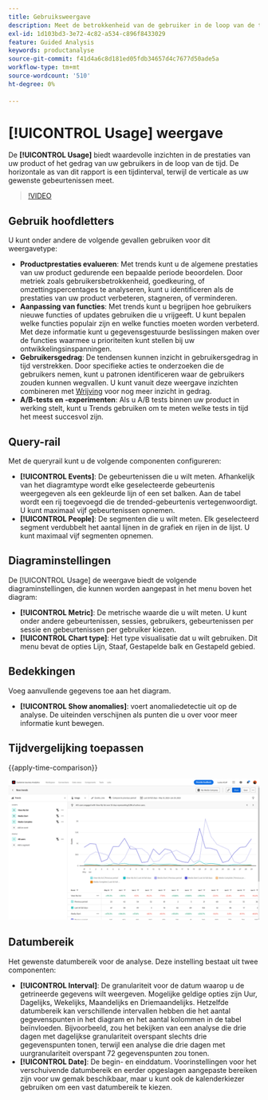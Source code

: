 ```yaml
---
title: Gebruiksweergave
description: Meet de betrokkenheid van de gebruiker in de loop van de tijd.
exl-id: 1d103bd3-3e72-4c82-a534-c896f8433029
feature: Guided Analysis
keywords: productanalyse
source-git-commit: f41d4a6c8d181ed05fdb34657d4c7677d50ade5a
workflow-type: tm+mt
source-wordcount: '510'
ht-degree: 0%

---
```


# [!UICONTROL Usage] weergave

De **[!UICONTROL Usage]** biedt waardevolle inzichten in de prestaties van uw product of het gedrag van uw gebruikers in de loop van de tijd. De horizontale as van dit rapport is een tijdinterval, terwijl de verticale as uw gewenste gebeurtenissen meet.

>[!VIDEO](https://video.tv.adobe.com/v/3421666/?learn=on)

## Gebruik hoofdletters

U kunt onder andere de volgende gevallen gebruiken voor dit weergavetype:

* **Productprestaties evalueren**: Met trends kunt u de algemene prestaties van uw product gedurende een bepaalde periode beoordelen. Door metriek zoals gebruikersbetrokkenheid, goedkeuring, of omzettingspercentages te analyseren, kunt u identificeren als de prestaties van uw product verbeteren, stagneren, of verminderen.
* **Aanpassing van functies**: Met trends kunt u begrijpen hoe gebruikers nieuwe functies of updates gebruiken die u vrijgeeft. U kunt bepalen welke functies populair zijn en welke functies moeten worden verbeterd. Met deze informatie kunt u gegevensgestuurde beslissingen maken over de functies waarmee u prioriteiten kunt stellen bij uw ontwikkelingsinspanningen.
* **Gebruikersgedrag**: De tendensen kunnen inzicht in gebruikersgedrag in tijd verstrekken. Door specifieke acties te onderzoeken die de gebruikers nemen, kunt u patronen identificeren waar de gebruikers zouden kunnen wegvallen. U kunt vanuit deze weergave inzichten combineren met [Wrijving](friction.md) voor nog meer inzicht in gedrag.
* **A/B-tests en -experimenten**: Als u A/B tests binnen uw product in werking stelt, kunt u Trends gebruiken om te meten welke tests in tijd het meest succesvol zijn.

## Query-rail

Met de queryrail kunt u de volgende componenten configureren:

* **[!UICONTROL Events]**: De gebeurtenissen die u wilt meten. Afhankelijk van het diagramtype wordt elke geselecteerde gebeurtenis weergegeven als een gekleurde lijn of een set balken. Aan de tabel wordt een rij toegevoegd die de trended-gebeurtenis vertegenwoordigt. U kunt maximaal vijf gebeurtenissen opnemen.
* **[!UICONTROL People]**: De segmenten die u wilt meten. Elk geselecteerd segment verdubbelt het aantal lijnen in de grafiek en rijen in de lijst. U kunt maximaal vijf segmenten opnemen.

## Diagraminstellingen

De [!UICONTROL Usage] de weergave biedt de volgende diagraminstellingen, die kunnen worden aangepast in het menu boven het diagram:

* **[!UICONTROL Metric]**: De metrische waarde die u wilt meten. U kunt onder andere gebeurtenissen, sessies, gebruikers, gebeurtenissen per sessie en gebeurtenissen per gebruiker kiezen.
* **[!UICONTROL Chart type]**: Het type visualisatie dat u wilt gebruiken. Dit menu bevat de opties Lijn, Staaf, Gestapelde balk en Gestapeld gebied.

## Bedekkingen

Voeg aanvullende gegevens toe aan het diagram.

* **[!UICONTROL Show anomalies]**: voert anomaliedetectie uit op de analyse. De uiteinden verschijnen als punten die u over voor meer informatie kunt bewegen.

## Tijdvergelijking toepassen

{{apply-time-comparison}}

![Vergelijking van gebruiksduur](../assets/usage-compare.png)

## Datumbereik

Het gewenste datumbereik voor de analyse. Deze instelling bestaat uit twee componenten:

* **[!UICONTROL Interval]**: De granulariteit voor de datum waarop u de getrineerde gegevens wilt weergeven. Mogelijke geldige opties zijn Uur, Dagelijks, Wekelijks, Maandelijks en Driemaandelijks. Hetzelfde datumbereik kan verschillende intervallen hebben die het aantal gegevenspunten in het diagram en het aantal kolommen in de tabel beïnvloeden. Bijvoorbeeld, zou het bekijken van een analyse die drie dagen met dagelijkse granulariteit overspant slechts drie gegevenspunten tonen, terwijl een analyse die drie dagen met uurgranulariteit overspant 72 gegevenspunten zou tonen.
* **[!UICONTROL Date]**: De begin- en einddatum. Voorinstellingen voor het verschuivende datumbereik en eerder opgeslagen aangepaste bereiken zijn voor uw gemak beschikbaar, maar u kunt ook de kalenderkiezer gebruiken om een vast datumbereik te kiezen.
